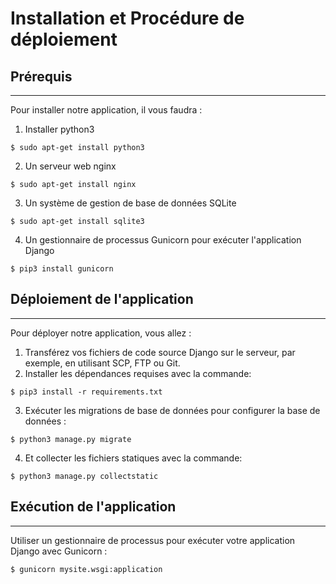 # Installation et Procédure de déploiement

## Prérequis
***
Pour installer notre application, il vous faudra :
1. Installer python3
```
$ sudo apt-get install python3
```
2. Un serveur web nginx
```
$ sudo apt-get install nginx
```
3. Un système de gestion de base de données SQLite
```
$ sudo apt-get install sqlite3
```
4. Un gestionnaire de processus Gunicorn pour exécuter l'application Django
```
$ pip3 install gunicorn
```

## Déploiement de l'application
***
Pour déployer notre application, vous allez :
1. Transférez vos fichiers de code source Django sur le serveur, par exemple, en utilisant SCP, FTP ou Git.
2. Installer les dépendances requises avec la commande:
```
$ pip3 install -r requirements.txt
```
3. Exécuter les migrations de base de données pour configurer la base de données :
```
$ python3 manage.py migrate
```
4. Et collecter les fichiers statiques avec la commande:
```
$ python3 manage.py collectstatic
```

## Exécution de l'application
***
Utiliser un gestionnaire de processus pour exécuter votre application Django avec Gunicorn : 
```
$ gunicorn mysite.wsgi:application
```
